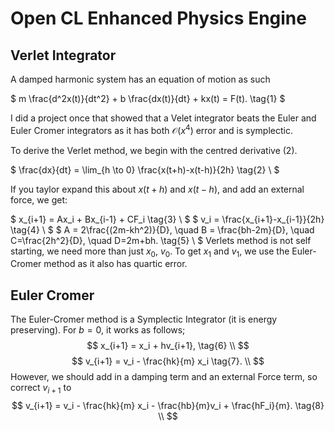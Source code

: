 # Open CL Enhanced Physics Engine

## Verlet Integrator
A damped harmonic system has an equation of motion as such

$ m \frac{d^2x(t)}{dt^2} + b \frac{dx(t)}{dt} + kx(t) = F(t). \tag{1} $


I did a project once that showed that a Velet integrator beats the Euler and Euler Cromer integrators as it has both $\mathcal{O}(x^4)$ error and is symplectic.

To derive the Verlet method, we begin with the centred derivative (2).

$ \frac{dx}{dt} = \lim_{h \to 0} \frac{x(t+h)-x(t-h)}{2h} \tag{2} \\ $

If you taylor expand this about $x(t+h)$ and $x(t-h)$, and add an external force, we get:

$ x_{i+1} = Ax_i + Bx_{i-1}  +  CF_i \tag{3} \\ $
$ v_i = \frac{x_{i+1}-x_{i-1}}{2h} \tag{4} \\ $
$ A = 2\frac{(2m-kh^2)}{D}, \quad B = \frac{bh-2m}{D}, \quad C=\frac{2h^2}{D}, \quad D=2m+bh. \tag{5} \\ $
Verlets method is not self starting, we need more than just $x_0$, $v_0$. To get $x_1$ and $v_1$, we use the Euler-Cromer method as it also has quartic error.

## Euler Cromer
The Euler-Cromer method is a Symplectic Integrator (it is energy preserving). For $b=0$, it works as follows;
$$ x_{i+1} = x_i + hv_{i+1}, \tag{6} \\ $$
$$ v_{i+1} = v_i - \frac{hk}{m} x_i \tag{7}. \\ $$
However, we should add in a damping term and an external Force term, so correct $v_{i+1}$ to
$$ v_{i+1} = v_i - \frac{hk}{m} x_i - \frac{hb}{m}v_i + \frac{hF_i}{m}. \tag{8} \\ $$